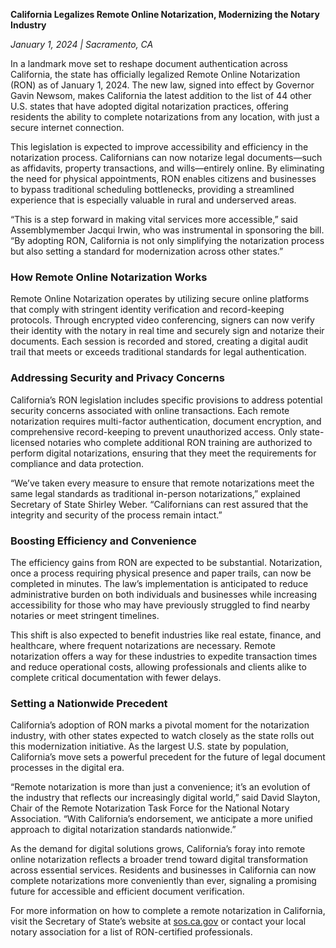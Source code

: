 **California Legalizes Remote Online Notarization, Modernizing the Notary Industry**

*January 1, 2024 | Sacramento, CA*

In a landmark move set to reshape document authentication across California, the state has officially legalized Remote Online Notarization (RON) as of January 1, 2024. The new law, signed into effect by Governor Gavin Newsom, makes California the latest addition to the list of 44 other U.S. states that have adopted digital notarization practices, offering residents the ability to complete notarizations from any location, with just a secure internet connection.

This legislation is expected to improve accessibility and efficiency in the notarization process. Californians can now notarize legal documents—such as affidavits, property transactions, and wills—entirely online. By eliminating the need for physical appointments, RON enables citizens and businesses to bypass traditional scheduling bottlenecks, providing a streamlined experience that is especially valuable in rural and underserved areas.

“This is a step forward in making vital services more accessible,” said Assemblymember Jacqui Irwin, who was instrumental in sponsoring the bill. “By adopting RON, California is not only simplifying the notarization process but also setting a standard for modernization across other states.”

### How Remote Online Notarization Works

Remote Online Notarization operates by utilizing secure online platforms that comply with stringent identity verification and record-keeping protocols. Through encrypted video conferencing, signers can now verify their identity with the notary in real time and securely sign and notarize their documents. Each session is recorded and stored, creating a digital audit trail that meets or exceeds traditional standards for legal authentication.

### Addressing Security and Privacy Concerns

California’s RON legislation includes specific provisions to address potential security concerns associated with online transactions. Each remote notarization requires multi-factor authentication, document encryption, and comprehensive record-keeping to prevent unauthorized access. Only state-licensed notaries who complete additional RON training are authorized to perform digital notarizations, ensuring that they meet the requirements for compliance and data protection.

“We’ve taken every measure to ensure that remote notarizations meet the same legal standards as traditional in-person notarizations,” explained Secretary of State Shirley Weber. “Californians can rest assured that the integrity and security of the process remain intact.”

### Boosting Efficiency and Convenience

The efficiency gains from RON are expected to be substantial. Notarization, once a process requiring physical presence and paper trails, can now be completed in minutes. The law’s implementation is anticipated to reduce administrative burden on both individuals and businesses while increasing accessibility for those who may have previously struggled to find nearby notaries or meet stringent timelines.

This shift is also expected to benefit industries like real estate, finance, and healthcare, where frequent notarizations are necessary. Remote notarization offers a way for these industries to expedite transaction times and reduce operational costs, allowing professionals and clients alike to complete critical documentation with fewer delays.

### Setting a Nationwide Precedent

California’s adoption of RON marks a pivotal moment for the notarization industry, with other states expected to watch closely as the state rolls out this modernization initiative. As the largest U.S. state by population, California’s move sets a powerful precedent for the future of legal document processes in the digital era.

“Remote notarization is more than just a convenience; it’s an evolution of the industry that reflects our increasingly digital world,” said David Slayton, Chair of the Remote Notarization Task Force for the National Notary Association. “With California’s endorsement, we anticipate a more unified approach to digital notarization standards nationwide.”

As the demand for digital solutions grows, California’s foray into remote online notarization reflects a broader trend toward digital transformation across essential services. Residents and businesses in California can now complete notarizations more conveniently than ever, signaling a promising future for accessible and efficient document verification.

For more information on how to complete a remote notarization in California, visit the Secretary of State’s website at [sos.ca.gov](http://www.sos.ca.gov) or contact your local notary association for a list of RON-certified professionals.
